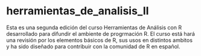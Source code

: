 # herramientas_de_analisis_II
Esta es una segunda edición del curso Herramientas de Análisis con R desarrollado para difundir el ambiente de progrmación R. El curso está hará una revisión por los elementos básicos de R, sus usos en distintos ambitos y ha sido diseñado para contribuir con la comunidad de R en español.
